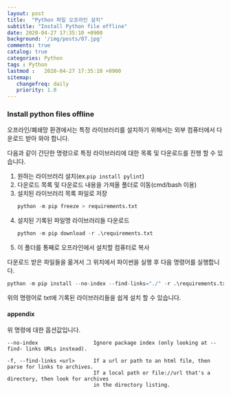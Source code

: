 ```yaml
---
layout: post
title:  "Python 파일 오프라인 설치"
subtitle: "Install Python file offline"
date: 2020-04-27 17:35:10 +0900
background: '/img/posts/07.jpg'
comments: true
catalog: true
categories: Python
tags : Python
lastmod :   2020-04-27 17:35:10 +0900
sitemap:
   changefreq: daily
   priority: 1.0
---
```

### Install python files offline

오프라인/폐쇄망 환경에서는 특정 라이브러리를 설치하기 위해서는 외부 컴퓨터에서 다운로드 받아 와야 합니다.

다음과 같이 간단한 명령으로 특정 라이브러리에 대한 목록 및 다운로드를 진행 할 수 있습니다.

1. 원하는 라이브러리 설치(ex.`pip install pylint`)
2. 다운로드 목록 및 다운로드 내용을 가져올 폴더로 이동(cmd/bash 이용)
3. 설치된 라이브러리 목록 파일로 저장
   ```python
   python -m pip freeze > requirements.txt
   ```
4. 설치된 기록된 파일명 라이브러리들 다운로드
   ```python
   python -m pip download -r .\requirements.txt
   ```
5. 이 폴더를 통째로 오프라인에서 설치할 컴퓨터로 복사

다운로드 받은 파일들을 옮겨서 그 위치에서 파이썬을 실행 후 다음 명령어를 실행합니다.

```python
python -m pip install --no-index --find-links="./" -r .\requirements.txt
```

위의 명령어로 txt에 기록된 라이브러리들을 쉽게 설치 할 수 있습니다.

#### appendix

위 명령에 대한 옵션값입니다.

```text
--no-index                  Ignore package index (only looking at --find- links URLs instead).

-f, --find-links <url>      If a url or path to an html file, then parse for links to archives.
                            If a local path or file://url that's a directory, then look for archives
                            in the directory listing.
```
